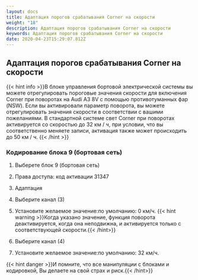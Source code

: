 ```yaml
---
layout: docs
title: Адаптация порогов срабатывания Corner на скорости
weight: "18"
description: Адаптация порогов срабатывания Corner на скорости
keywords: Адаптация порогов срабатывания Corner на скорости
date: 2020-04-23T15:29:07.812Z
---
```

## Адаптация порогов срабатывания Corner на скорости

{{< hint info >}}В блоке управления бортовой электрической системы вы можете отрегулировать пороговые значения скорости для включения Corner при поворотах на Audi A3 8V с помощью противотуманных фар (NSW). Если вы активировали параметр поворота, вы можете отрегулировать значения скорости в соответствии с вашими пожеланиями. В стандартной системе свет Corner при поворотах активируется со скоростью до 32 км / ч, при условии, что вы соответственно меняете записи, активация также может происходить до 50 км / ч.
{{< /hint >}}

### **Кодирование блока 9 (бортовая сеть)**

1. Выберете блок 9 (бортовая сеть)
2. Права доступа: код активации 31347
3. Адаптация
4. Выберите канал (3) 
5. Установите желаемое значение:по умолчанию: 0 км/ч.
{{< hint warning >}}Когда указано значение, функция поворота деактивируется, когда она неподвижна, и активируется только с соответствующей скорости.{{< /hint>}}

4. Выберите канал (4) 
5. Установите желаемое значение:по умолчанию: 32 км/ч.


{{< hint danger >}}И помните, что все манипуляции с блоками и кодировкой, Вы делаете на свой страх и риск.{{< /hint>}}